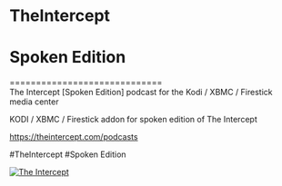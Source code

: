 # TheIntercept
# Spoken Edition
=============================<br>
The Intercept [Spoken Edition] podcast for the Kodi / XBMC / Firestick media center

KODI / XBMC / Firestick addon for spoken edition of The Intercept

https://theintercept.com/podcasts

#TheIntercept
#Spoken Edition

<a href="https://www.theintercept.com"><img src="https://proxy.duckduckgo.com/iu/?u=https%3A%2F%2Fcdn01.theintercept.com%2Fstatic%2Flogo-rectangle.png&f=1" alt="The Intercept">
